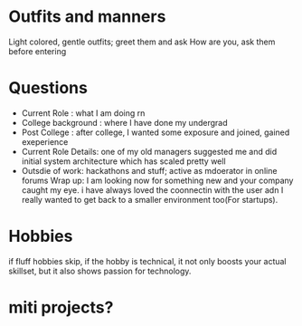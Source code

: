 # Outfits and manners

Light colored, gentle outfits; 
greet them and ask How are you, ask them before entering

# Questions

- Current Role : what I am doing rn
- College background : where I have done my undergrad
- Post College : after college, I wanted some exposure and joined, gained exeperience
- Current Role  Details: one of my old managers suggested me and did initial system architecture which has scaled pretty well
- Outsdie of work: hackathons and stuff; active as mdoerator in online forums
Wrap up: I am looking now for something new and your company caught my eye. i have always loved the coonnectin with the user adn I really wanted to get back to a smaller environment too(For startups).

# Hobbies

if fluff hobbies skip, if the hobby is technical, it not only boosts your actual skillset, but it also shows passion for technology.


# miti projects?

